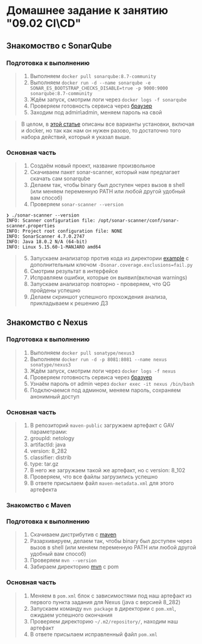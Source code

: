 # Домашнее задание к занятию "09.02 CI\CD"

## Знакомоство с SonarQube

### Подготовка к выполнению

>1. Выполняем `docker pull sonarqube:8.7-community`
>2. Выполняем `docker run -d --name sonarqube -e SONAR_ES_BOOTSTRAP_CHECKS_DISABLE=true -p 9000:9000 sonarqube:8.7-community`
>3. Ждём запуск, смотрим логи через `docker logs -f sonarqube`
>4. Проверяем готовность сервиса через [браузер](http://localhost:9000)
>5. Заходим под admin\admin, меняем пароль на свой

>В целом, в [этой статье](https://docs.sonarqube.org/latest/setup/install-server/) описаны все варианты установки, включая и docker, но так как нам он нужен разово, то достаточно того набора действий, который я указал выше.

### Основная часть

>1. Создаём новый проект, название произвольное
>2. Скачиваем пакет sonar-scanner, который нам предлагает скачать сам sonarqube
>3. Делаем так, чтобы binary был доступен через вызов в shell (или меняем переменную PATH или любой другой удобный вам способ)
>4. Проверяем `sonar-scanner --version`

```
❯ ./sonar-scanner --version
INFO: Scanner configuration file: /opt/sonar-scanner/conf/sonar-scanner.properties
INFO: Project root configuration file: NONE
INFO: SonarScanner 4.7.0.2747
INFO: Java 18.0.2 N/A (64-bit)
INFO: Linux 5.15.60-1-MANJARO amd64
```

>5. Запускаем анализатор против кода из директории [example](./example) с дополнительным ключом `-Dsonar.coverage.exclusions=fail.py`
>6. Смотрим результат в интерфейсе
>7. Исправляем ошибки, которые он выявил(включая warnings)
>8. Запускаем анализатор повторно - проверяем, что QG пройдены успешно
>9. Делаем скриншот успешного прохождения анализа, прикладываем к решению ДЗ
>
## Знакомство с Nexus

### Подготовка к выполнению

>1. Выполняем `docker pull sonatype/nexus3`
>2. Выполняем `docker run -d -p 8081:8081 --name nexus sonatype/nexus3`
>3. Ждём запуск, смотрим логи через `docker logs -f nexus`
>4. Проверяем готовность сервиса через [бразуер](http://localhost:8081)
>5. Узнаём пароль от admin через `docker exec -it nexus /bin/bash`
>6. Подключаемся под админом, меняем пароль, сохраняем анонимный доступ

### Основная часть

>1. В репозиторий `maven-public` загружаем артефакт с GAV параметрами:
>   1. groupId: netology
>   2. artifactId: java
>   3. version: 8_282
>   4. classifier: distrib
>   5. type: tar.gz
>2. В него же загружаем такой же артефакт, но с version: 8_102
>3. Проверяем, что все файлы загрузились успешно
>4. В ответе присылаем файл `maven-metadata.xml` для этого артефекта

### Знакомство с Maven

### Подготовка к выполнению
>
>1. Скачиваем дистрибутив с [maven](https://maven.apache.org/download.cgi)
>2. Разархивируем, делаем так, чтобы binary был доступен через вызов в shell (или меняем переменную PATH или любой другой удобный вам способ)
>3. Проверяем `mvn --version`
>4. Забираем директорию [mvn](./mvn) с pom

### Основная часть

>1. Меняем в `pom.xml` блок с зависимостями под наш артефакт из первого пункта задания для Nexus (java с версией 8_282)
>2. Запускаем команду `mvn package` в директории с `pom.xml`, ожидаем успешного окончания
>3. Проверяем директорию `~/.m2/repository/`, находим наш артефакт
>4. В ответе присылаем исправленный файл `pom.xml`

